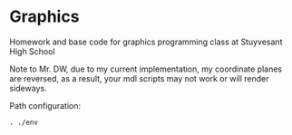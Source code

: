 # Graphics

Homework and base code for graphics programming class at Stuyvesant High School

Note to Mr. DW, due to my current implementation, my coordinate planes are
reversed, as a result, your mdl scripts may not work or will render sideways.

Path configuration:
```
. ./env
```
